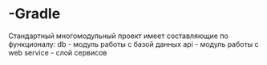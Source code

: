 # -Gradle
Стандартный многомодульный проект имеет составляющие по функционалу:  db - модуль работы с базой данных  api - модуль работы с web  service - слой сервисов
